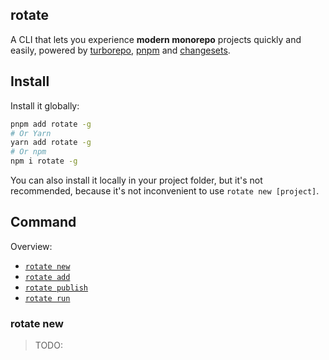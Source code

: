 ## rotate

A CLI that lets you experience **modern monorepo** projects quickly and easily,  powered by [turborepo](https://github.com/vercel/turborepo), [pnpm](https://github.com/pnpm/pnpm) and [changesets](https://github.com/changesets/changesets).

## Install

Install it globally:

```bash
pnpm add rotate -g
# Or Yarn
yarn add rotate -g
# Or npm
npm i rotate -g
```

You can also install it locally in your project folder, but it's not recommended, because it's not inconvenient to use `rotate new [project]`.

## Command

Overview:

- [`rotate new`]()
- [`rotate add`]()
- [`rotate publish`]()
- [`rotate run`]()

### rotate new

>TODO:
